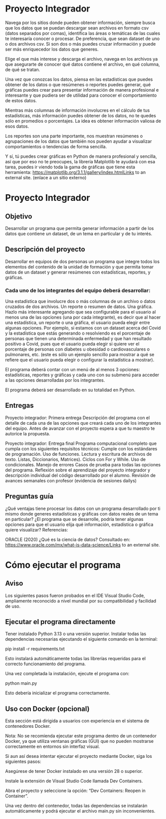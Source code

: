 # Proyecto Integrador

Navega por los sitios donde pueden obtener información, siempre busca que los
datos que se puedan descargar sean archivos en formato csv (datos separados por
comas), identifica las áreas o temáticas de las cuales te interesaría conocer o
procesar. De preferencia, que sean dataset de uno o dos archivos csv. Si son dos
o más puedes cruzar información y puede ser más enriquecedor los datos que
generes.

Elige el que más interese y descarga el archivo, navega en los archivos ya que
asegurarte de conocer qué datos contiene el archivo, en qué columna, de qué se
tratan.

Una vez que conozcas los datos, piensa en las estadísticas que puedes obtener de
los datos o que resúmenes o reportes puedes generar, qué gráficas puedes crear
para presentar información de manera profesional e interesante y que pudiera ser
de utilidad para conocer el comportamiento de estos datos.

Mientras más columnas de información involucres en el cálculo de tus
estadísticas, más información puedes obtener de los datos, no te quedes sólo en
promedios o porcentajes. La idea es obtener información valiosa de esos datos.

Los reportes son una parte importante, nos muestran resúmenes o agrupaciones de
los datos que también nos pueden ayudar a visualizar comportamientos o
tendencias de forma sencilla.

Y sí, tú puedes crear gráficas en Python de manera profesional y sencilla, así
que por eso no te preocupes, la librería Matplotlib te ayudará con esa tarea,
puedes ir viendo toda la gama de gráficas que tiene esta herramienta:
https://matplotlib.org/3.1.1/gallery/index.htmlLinks to an external site.
(enlace a un sitio externo)

# Proyecto Integrador

## Objetivo

Desarrollar un programa que permita generar información a partir de los datos
que contiene un dataset, de un tema en particular y de tu interés.

## Descripción del proyecto

Desarrollar en equipos de dos personas un programa que integre todos los
elementos del contenido de la unidad de formación y que permita tomar datos de
un dataset y generar resúmenes con estadísticas, reportes, y gráficas.

### Cada uno de los integrantes del equipo deberá desarrollar:

Una estadística que involucre dos o más columnas de un archivo o datos cruzados
de dos archivos. Un reporte o resumen de datos. Una gráfica. Hazlo más
interesante agregando que sea configurable para el usuario al menos una de las
opciones (una por cada integrante), es decir que al hacer una estadística, un
reporte o una gráfica, el usuario pueda elegir entre algunas opciones. Por
ejemplo, si estamos con un dataset acerca del Covid y la estadística que estás
generando o resolviendo es el porcentaje de personas que tienen una determinada
enfermedad y que han resultado positivo a Covid, pues que el usuario pueda
elegir si quiere ver el porcentaje de personas con diabetes u obesidad o
cardiovasculares o pulmonares, etc. (este es sólo un ejemplo sencillo para
mostrar a qué se refiere que el usuario pueda elegir o configurar la estadística
a mostrar).

El programa deberá contar con un menú de al menos 3 opciones: estadísticas,
reportes y gráficas y cada uno con su submenú para acceder a las opciones
desarrolladas por los integrantes.

El programa deberá ser desarrollado en su totalidad en Python.

## Entregas

Proyecto integrador: Primera entrega Descripción del programa con el detalle de
cada una de las opciones que creará cada uno de los integrantes del equipo.
Antes de avanzar con el proyecto espera a que tu maestro te autorice la
propuesta.

Proyecto integrador: Entrega final Programa computacional completo que cumpla
con los siguientes requisitos técnicos: Cumple con los estándares de
programación. Uso de funciones. Lectura y escritura de archivos de texto.
Listas, Diccionarios, Matrices). Ciclos con For y While. Uso de condicionales.
Manejo de errores Casos de prueba para todas las opciones del programa.
Reflexión sobre el aprendizaje del proyecto integrador y descripción individual
del código desarrollado por el alumno. Revisión de avances semanales con
profesor (evidencia de sesiones dailys)

## Preguntas guía

¿Qué ventajas tiene procesar los datos con un programa desarrollado por ti mismo
donde generes estadísticas y gráficas con datos reales de un tema en particular?
¿El programa que se desarrolle, podría tener algunas opciones para que el
usuario elija qué información, estadística o gráfica quiere visualizar?
Referencias:

ORACLE (2020) ¿Qué es la ciencia de datos? Consultado en:
https://www.oracle.com/mx/what-is-data-science/Links to an external site.

# Cómo ejecutar el programa

## Aviso

Los siguientes pasos fueron probados en el IDE Visual Studio Code, ampliamente
reconocido a nivel mundial por su compatibilidad y facilidad de uso.

## Ejecutar el programa directamente

Tener instalado Python 3.13 o una versión superior. Instalar todas las
dependencias necesarias ejecutando el siguiente comando en la terminal:

pip install -r requirements.txt

Esto instalará automáticamente todas las librerías requeridas para el correcto
funcionamiento del programa.

Una vez completada la instalación, ejecute el programa con:

python main.py

Esto debería inicializar el programa correctamente.

## Uso con Docker (opcional)

Esta sección está dirigida a usuarios con experiencia en el sistema de
contenedores Docker.

Nota: No se recomienda ejecutar este programa dentro de un contenedor Docker, ya
que utiliza ventanas gráficas (GUI) que no pueden mostrarse correctamente en
entornos sin interfaz visual.

Si aun así desea intentar ejecutar el proyecto mediante Docker, siga los
siguientes pasos:

Asegúrese de tener Docker instalado en una versión 28 o superior.

Instale la extensión de Visual Studio Code llamada Dev Containers.

Abra el proyecto y seleccione la opción: “Dev Containers: Reopen in Container”.

Una vez dentro del contenedor, todas las dependencias se instalarán
automáticamente y podrá ejecutar el archivo main.py sin inconvenientes.
